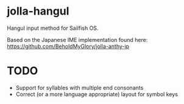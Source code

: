 jolla-hangul
==============

Hangul input method for Sailfish OS.


Based on the Japanese IME implementation found here: https://github.com/BeholdMyGlory/jolla-anthy-jp



TODO
=====

 * Support for syllables with multiple end consonants
 * Correct (or a more language appropriate) layout for symbol keys
